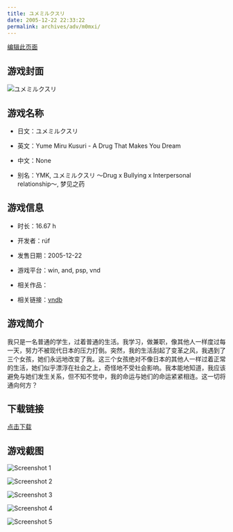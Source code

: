 ```yaml
---
title: ユメミルクスリ
date: 2005-12-22 22:33:22
permalink: archives/adv/m0mxi/
---
```

[编辑此页面](https://github.com/ACG-3/ADV3-source/blob/main/source/_posts/%E3%83%A6%E3%83%A1%E3%83%9F%E3%83%AB%E3%82%AF%E3%82%B9%E3%83%AA.md)

## 游戏封面

![ユメミルクスリ](https://pan.timero.xyz/d/onedrive/img_lib_001/%E3%83%A6%E3%83%A1%E3%83%9F%E3%83%AB%E3%82%AF%E3%82%B9%E3%83%AA_cover.avif)


## 游戏名称

- 日文：ユメミルクスリ
- 英文：Yume Miru Kusuri - A Drug That Makes You Dream
- 中文：None

- 别名：YMK, ユメミルクスリ ～Drug x Bullying x Interpersonal relationship～, 梦见之药


## 游戏信息

- 时长：16.67 h
- 开发者：rúf
- 发售日期：2005-12-22
- 游戏平台：win, and, psp, vnd
- 相关作品：

- 相关链接：[vndb](https://vndb.org/v44)


## 游戏简介

我只是一名普通的学生，过着普通的生活。我学习，做兼职，像其他人一样度过每一天，努力不被现代日本的压力打倒。突然，我的生活刮起了变革之风，我遇到了三个女孩，她们永远地改变了我。这三个女孩绝对不像日本的其他人一样过着正常的生活，她们似乎漂浮在社会之上，奇怪地不受社会影响。我本能地知道，我应该避免与她们发生关系，但不知不觉中，我的命运与她们的命运紧紧相连。这一切将通向何方？




## 下载链接

[点击下载](https://pan.timero.xyz/onedrive/adv_lib_001/%E3%83%A6%E3%83%A1%E3%83%9F%E3%83%AB%E3%82%AF%E3%82%B9%E3%83%AA)


## 游戏截图


![Screenshot 1](https://pan.timero.xyz/d/onedrive/img_lib_001/%E3%83%A6%E3%83%A1%E3%83%9F%E3%83%AB%E3%82%AF%E3%82%B9%E3%83%AA_Screenshot_1.avif)

![Screenshot 2](https://pan.timero.xyz/d/onedrive/img_lib_001/%E3%83%A6%E3%83%A1%E3%83%9F%E3%83%AB%E3%82%AF%E3%82%B9%E3%83%AA_Screenshot_2.avif)

![Screenshot 3](https://pan.timero.xyz/d/onedrive/img_lib_001/%E3%83%A6%E3%83%A1%E3%83%9F%E3%83%AB%E3%82%AF%E3%82%B9%E3%83%AA_Screenshot_3.avif)

![Screenshot 4](https://pan.timero.xyz/d/onedrive/img_lib_001/%E3%83%A6%E3%83%A1%E3%83%9F%E3%83%AB%E3%82%AF%E3%82%B9%E3%83%AA_Screenshot_4.avif)

![Screenshot 5](https://pan.timero.xyz/d/onedrive/img_lib_001/%E3%83%A6%E3%83%A1%E3%83%9F%E3%83%AB%E3%82%AF%E3%82%B9%E3%83%AA_Screenshot_5.avif)

